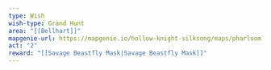 ```yaml
---
type: Wish
wish-type: Grand Hunt
area: "[[Bellhart]]"
mapgenie-url: https://mapgenie.io/hollow-knight-silksong/maps/pharloom?locationIds=478799
act: "2"
reward: "[[Savage Beastfly Mask|Savage Beastfly Mask]]"
---
```

